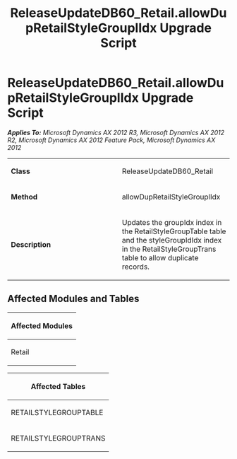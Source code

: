 ﻿---
title: ReleaseUpdateDB60_Retail.allowDupRetailStyleGrouplIdx Upgrade Script
TOCTitle: ReleaseUpdateDB60_Retail.allowDupRetailStyleGrouplIdx Upgrade Script
ms:assetid: be264422-4dc8-19bb-b1ca-6941dd74ed7a
ms:mtpsurl: https://msdn.microsoft.com/en-us/library/JJ686701(v=AX.60)
ms:contentKeyID: 49710899
ms.date: 05/18/2015
mtps_version: v=AX.60
---

# ReleaseUpdateDB60\_Retail.allowDupRetailStyleGrouplIdx Upgrade Script 


_**Applies To:** Microsoft Dynamics AX 2012 R3, Microsoft Dynamics AX 2012 R2, Microsoft Dynamics AX 2012 Feature Pack, Microsoft Dynamics AX 2012_

<table>
<colgroup>
<col style="width: 50%" />
<col style="width: 50%" />
</colgroup>
<tbody>
<tr class="odd">
<td><p><strong>Class</strong></p></td>
<td><p>ReleaseUpdateDB60_Retail</p></td>
</tr>
<tr class="even">
<td><p><strong>Method</strong></p></td>
<td><p>allowDupRetailStyleGrouplIdx</p></td>
</tr>
<tr class="odd">
<td><p><strong>Description</strong></p></td>
<td><p>Updates the groupIdx index in the RetailStyleGroupTable table and the styleGroupIdIdx index in the RetailStyleGroupTrans table to allow duplicate records.</p></td>
</tr>
</tbody>
</table>


## Affected Modules and Tables

<table>
<colgroup>
<col style="width: 100%" />
</colgroup>
<thead>
<tr class="header">
<th><p>Affected Modules</p></th>
</tr>
</thead>
<tbody>
<tr class="odd">
<td><p>Retail</p></td>
</tr>
</tbody>
</table>


<table>
<colgroup>
<col style="width: 100%" />
</colgroup>
<thead>
<tr class="header">
<th><p>Affected Tables</p></th>
</tr>
</thead>
<tbody>
<tr class="odd">
<td><p>RETAILSTYLEGROUPTABLE</p></td>
</tr>
<tr class="even">
<td><p>RETAILSTYLEGROUPTRANS</p></td>
</tr>
</tbody>
</table>

  



